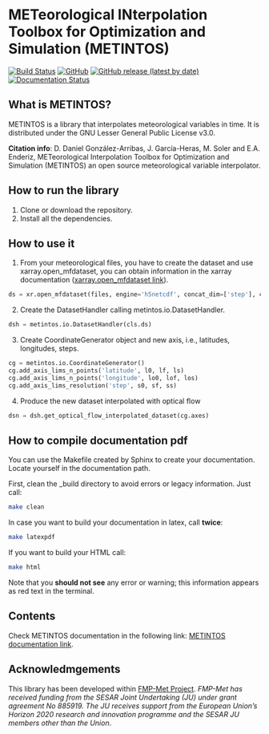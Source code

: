 # METeorological INterpolation Toolbox for Optimization and Simulation (METINTOS)

[![Build Status](https://app.travis-ci.com/Aircraft-Operations-Lab/metintos.svg?branch=master)](https://app.travis-ci.com/Aircraft-Operations-Lab/metintos)
[![GitHub](https://img.shields.io/github/license/javiergarciaheras/metintos)]()
[![GitHub release (latest by date)](https://img.shields.io/github/v/release/javiergarciaheras/metintos)]()
[![Documentation Status](https://readthedocs.org/projects/metintos/badge/?version=latest)](https://metintos.readthedocs.io/en/latest/?badge=latest)
      
## What is METINTOS?

METINTOS is a library that interpolates meteorological variables in time.
It is distributed under the GNU Lesser General Public License v3.0.

**Citation info**: D. Daniel González-Arribas, J. García-Heras, M. Soler and E.A. Enderiz, METeorological Interpolation Toolbox for Optimization and Simulation (METINTOS) an open source meteorological variable interpolator.

## How to run the library

1. Clone or download the repository.
2. Install all the dependencies.


## How to use it

1. From your meteorological files, you have to create the dataset and use xarray.open_mfdataset, you can obtain information in the xarray documentation ([xarray.open_mfdataset link](http://xarray.pydata.org/en/stable/generated/xarray.open_mfdataset.html)).


```python
ds = xr.open_mfdataset(files, engine='h5netcdf', concat_dim=['step'], combine='nested')
```

2. Create the DatasetHandler calling metintos.io.DatasetHandler.

```python
dsh = metintos.io.DatasetHandler(cls.ds)
```

3. Create CoordinateGenerator object and new axis, i.e., latitudes, longitudes, steps.

```python
cg = metintos.io.CoordinateGenerator()
cg.add_axis_lims_n_points('latitude', l0, lf, ls)
cg.add_axis_lims_n_points('longitude', lo0, lof, los)
cg.add_axis_lims_resolution('step', s0, sf, ss)
```

4. Produce the new dataset interpolated with optical flow

```python
dsn = dsh.get_optical_flow_interpolated_dataset(cg.axes)
```

## How to compile documentation pdf


You can use the Makefile created by Sphinx to create your documentation. Locate yourself in the documentation path.

First, clean the _build directory to avoid errors or legacy information. Just call:

```bash
make clean
```

In case you want to build your documentation in latex, call **twice**:

```bash
make latexpdf
```

If you want to build your HTML call:

```bash
make html
```

Note that you **should not see** any error or warning; this information appears as red text in the terminal.




## Contents


Check METINTOS documentation in the following link: [METINTOS documentation link](https://metintos.readthedocs.io/en/latest/).



## Acknowledmgements



This library has been developed within [FMP-Met Project](https://fmp-met.com). *FMP-Met has received funding from the SESAR Joint Undertaking (JU) under grant agreement No 885919. The JU receives support from the European Union’s Horizon 2020 research and innovation programme and the SESAR JU members other than the Union*.

   
   
   
